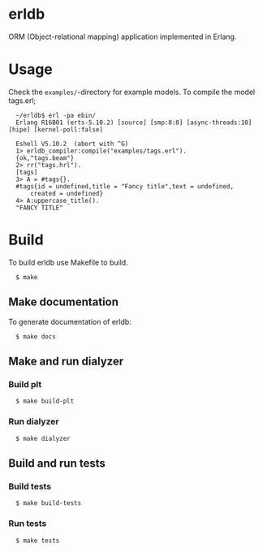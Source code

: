 # erldb

ORM (Object-relational mapping) application implemented in Erlang.

# Usage

Check the ``examples/``-directory for example models. To compile the model tags.erl;
```
  ~/erldb$ erl -pa ebin/
  Erlang R16B01 (erts-5.10.2) [source] [smp:8:8] [async-threads:10] [hipe] [kernel-poll:false]

  Eshell V5.10.2  (abort with ^G)
  1> erldb_compiler:compile("examples/tags.erl").
  {ok,"tags.beam"}
  2> rr("tags.hrl").
  [tags]
  3> A = #tags{}.
  #tags{id = undefined,title = "Fancy title",text = undefined,
      created = undefined}
  4> A:uppercase_title().
  "FANCY TITLE"
```

# Build
To build erldb use Makefile to build.

```
  $ make
```

## Make documentation
To generate documentation of erldb:

```
  $ make docs
```

## Make and run dialyzer

### Build plt
```
  $ make build-plt
```

### Run dialyzer
```
  $ make dialyzer
```

## Build and run tests

### Build tests
```
  $ make build-tests
```

### Run tests
```
  $ make tests
```